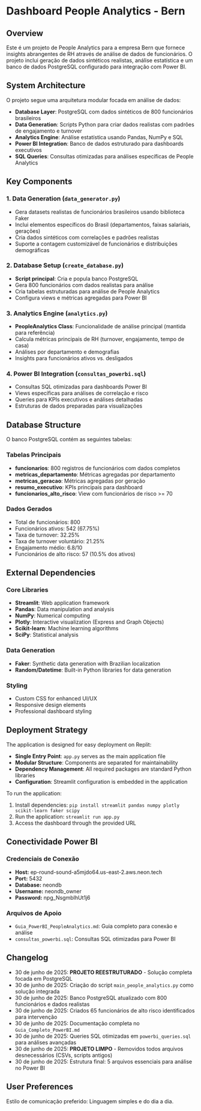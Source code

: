 # Dashboard People Analytics - Bern

## Overview

Este é um projeto de People Analytics para a empresa Bern que fornece insights abrangentes de RH através de análise de dados de funcionários. O projeto inclui geração de dados sintéticos realistas, análise estatística e um banco de dados PostgreSQL configurado para integração com Power BI.

## System Architecture

O projeto segue uma arquitetura modular focada em análise de dados:

- **Database Layer**: PostgreSQL com dados sintéticos de 800 funcionários brasileiros
- **Data Generation**: Scripts Python para criar dados realistas com padrões de engajamento e turnover
- **Analytics Engine**: Análise estatística usando Pandas, NumPy e SQL
- **Power BI Integration**: Banco de dados estruturado para dashboards executivos
- **SQL Queries**: Consultas otimizadas para análises específicas de People Analytics

## Key Components

### 1. Data Generation (`data_generator.py`)
- Gera datasets realistas de funcionários brasileiros usando biblioteca Faker
- Inclui elementos específicos do Brasil (departamentos, faixas salariais, gerações)
- Cria dados sintéticos com correlações e padrões realistas
- Suporte a contagem customizável de funcionários e distribuições demográficas

### 2. Database Setup (`create_database.py`)
- **Script principal**: Cria e popula banco PostgreSQL
- Gera 800 funcionários com dados realistas para análise
- Cria tabelas estruturadas para análise de People Analytics
- Configura views e métricas agregadas para Power BI

### 3. Analytics Engine (`analytics.py`)
- **PeopleAnalytics Class**: Funcionalidade de análise principal (mantida para referência)
- Calcula métricas principais de RH (turnover, engajamento, tempo de casa)
- Análises por departamento e demografias
- Insights para funcionários ativos vs. desligados

### 4. Power BI Integration (`consultas_powerbi.sql`)
- Consultas SQL otimizadas para dashboards Power BI
- Views específicas para análises de correlação e risco
- Queries para KPIs executivos e análises detalhadas
- Estruturas de dados preparadas para visualizações

## Database Structure

O banco PostgreSQL contém as seguintes tabelas:

### Tabelas Principais
- **funcionarios**: 800 registros de funcionários com dados completos
- **metricas_departamento**: Métricas agregadas por departamento
- **metricas_geracao**: Métricas agregadas por geração
- **resumo_executivo**: KPIs principais para dashboard
- **funcionarios_alto_risco**: View com funcionários de risco >= 70

### Dados Gerados
- Total de funcionários: 800
- Funcionários ativos: 542 (67.75%)
- Taxa de turnover: 32.25%
- Taxa de turnover voluntário: 21.25%
- Engajamento médio: 6.8/10
- Funcionários de alto risco: 57 (10.5% dos ativos)

## External Dependencies

### Core Libraries
- **Streamlit**: Web application framework
- **Pandas**: Data manipulation and analysis
- **NumPy**: Numerical computing
- **Plotly**: Interactive visualization (Express and Graph Objects)
- **Scikit-learn**: Machine learning algorithms
- **SciPy**: Statistical analysis

### Data Generation
- **Faker**: Synthetic data generation with Brazilian localization
- **Random/Datetime**: Built-in Python libraries for data generation

### Styling
- Custom CSS for enhanced UI/UX
- Responsive design elements
- Professional dashboard styling

## Deployment Strategy

The application is designed for easy deployment on Replit:

- **Single Entry Point**: `app.py` serves as the main application file
- **Modular Structure**: Components are separated for maintainability
- **Dependency Management**: All required packages are standard Python libraries
- **Configuration**: Streamlit configuration is embedded in the application

To run the application:
1. Install dependencies: `pip install streamlit pandas numpy plotly scikit-learn faker scipy`
2. Run the application: `streamlit run app.py`
3. Access the dashboard through the provided URL

## Conectividade Power BI

### Credenciais de Conexão
- **Host:** ep-round-sound-a5mjdo64.us-east-2.aws.neon.tech
- **Port:** 5432
- **Database:** neondb
- **Username:** neondb_owner
- **Password:** npg_NsgmbIhUt1j6

### Arquivos de Apoio
- `Guia_PowerBI_PeopleAnalytics.md`: Guia completo para conexão e análise
- `consultas_powerbi.sql`: Consultas SQL otimizadas para Power BI

## Changelog

- 30 de junho de 2025: **PROJETO REESTRUTURADO** - Solução completa focada em PostgreSQL
- 30 de junho de 2025: Criação do script `main_people_analytics.py` como solução integrada
- 30 de junho de 2025: Banco PostgreSQL atualizado com 800 funcionários e dados realistas
- 30 de junho de 2025: Criados 65 funcionários de alto risco identificados para intervenção
- 30 de junho de 2025: Documentação completa no `Guia_Completo_PowerBI.md`
- 30 de junho de 2025: Queries SQL otimizadas em `powerbi_queries.sql` para análises avançadas
- 30 de junho de 2025: **PROJETO LIMPO** - Removidos todos arquivos desnecessários (CSVs, scripts antigos)
- 30 de junho de 2025: Estrutura final: 5 arquivos essenciais para análise no Power BI

## User Preferences

Estilo de comunicação preferido: Linguagem simples e do dia a dia.